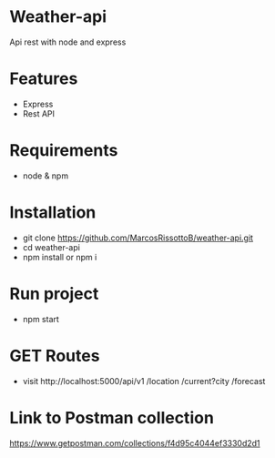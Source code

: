 # Weather-api
Api rest with node and express

# Features
  * Express
  * Rest API
  
# Requirements
  * node & npm

# Installation
  * git clone https://github.com/MarcosRissottoB/weather-api.git
  * cd weather-api
  * npm install or npm i
  
# Run project
  * npm start

# GET Routes
  * visit http://localhost:5000/api/v1
      /location
      /current?city
      /forecast
      
# Link to Postman collection
https://www.getpostman.com/collections/f4d95c4044ef3330d2d1
